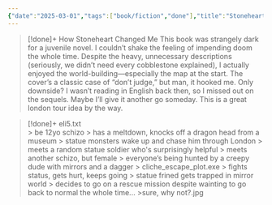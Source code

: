 ```yaml
---
{"date":"2025-03-01","tags":["book/fiction","done"],"title":"Stoneheart","subtitle":"Book 1","author":"[[Charlie Fletcher]]","description":"Deep in the City something had been woken, so old that people had been walking past it for centuries without giving it a second look...' When George breaks the dragon's head outside the Natural History Museum he awakes an ancient power. This prehistoric beast, sentry-still for centuries, hunts him down with a terrifying wrath. And this is just the beginning... The taints and spits - statues with opposing natures - are warring forces; wreaking deadly havoc on the city landscape. The World War One gunner offers protection of sorts; and the wisdom of the Sphinx is legendary. But George and his companion Edie are trapped in a world of danger. And worse - they are quite alone. The rest of London is oblivious to their plight. This epic adventure exposes forces long-layered in the fabric of London. After entering its richly original and breathtaking world, the city streets and skyline will never again seem the same!","publisher":"Hachette UK","publishDate":"2011-10-06","totalPage":322,"isbn10":1444908545,"isbn13":9781444908541,"topic":"[[Adventure]]","start":"2013-06-01","finish":"2013-08-01","publish":true,"PassFrontmatter":true}
---
```


>[!done]+ How Stoneheart Changed Me
>This book was strangely dark for a juvenile novel. I couldn’t shake the feeling of impending doom the whole time. Despite the heavy, unnecessary descriptions (seriously, we didn’t need every cobblestone explained), I actually enjoyed the world-building—especially the map at the start. The cover’s a classic case of “don’t judge,” but man, it hooked me. Only downside? I wasn’t reading in English back then, so I missed out on the sequels. Maybe I’ll give it another go someday. This is a great london tour idea by the way.

>[!done]+ eli5.txt  
> \> be 12yo schizo
> \> has a meltdown, knocks off a dragon head from a museum
> \> statue monsters wake up and chase him through London
> \> meets a random statue soldier who's surprisingly helpful
> \> meets another schizo, but female
> \> everyone’s being hunted by a creepy dude with mirrors and a dagger
> \> cliche_escape_plot.exe
> \> fights status, gets hurt, keeps going
> \> statue frined gets trapped in mirror world 
> \> decides to go on a rescue mission despite wainting to go back to normal the whole time... 
> \>sure, why not?.jpg

